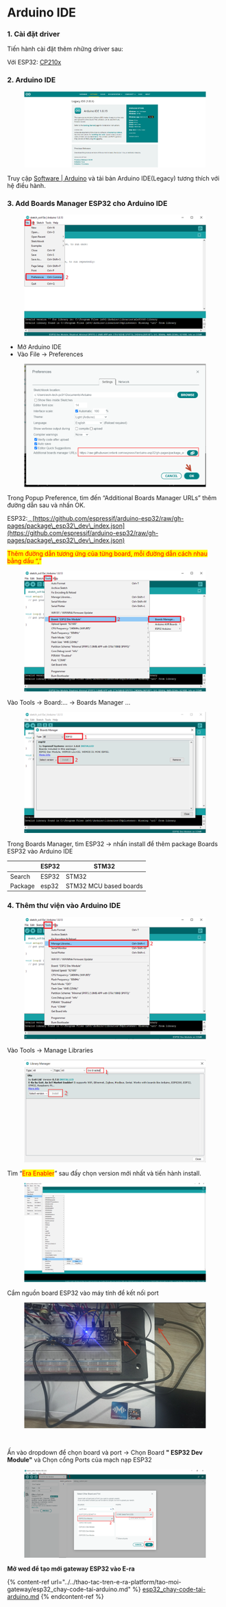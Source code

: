 # Arduino IDE

### 1. Cài đặt driver&#x20;

Tiến hành cài đặt thêm những driver sau:&#x20;

Với ESP32: [CP210x](https://www.silabs.com/developers/usb-to-uart-bridge-vcp-drivers)&#x20;

### 2. Arduino IDE

<figure><img src="../../../.gitbook/assets/image (36) (1) (1).png" alt=""><figcaption></figcaption></figure>

Truy cập [Software | Arduino](https://www.arduino.cc/en/software) và tải bản Arduino IDE(Legacy) tương thích với hệ điều hành.&#x20;

### 3. Add Boards Manager ESP32 cho Arduino IDE

<figure><img src="../../../.gitbook/assets/image (34).png" alt=""><figcaption></figcaption></figure>

* Mở Arduino IDE&#x20;
* Vào File -> Preferences&#x20;

<figure><img src="../../../.gitbook/assets/image (59) (1).png" alt=""><figcaption></figcaption></figure>

Trong Popup Preference, tìm đến “Additional Boards Manager URLs” thêm đường dẫn sau và nhấn OK.&#x20;

ESP32:[ , ](https://github.com/espressif/arduino-esp32/raw/gh-pages/package\_esp32\_dev\_index.json)[https://github.com/espressif/arduino-esp32/raw/gh-pages/package\_esp32\_dev\_index.json](https://github.com/espressif/arduino-esp32/raw/gh-pages/package\_esp32\_dev\_index.json)

<mark style="color:red;">Thêm đường dẫn tương ứng của từng board, mỗi đường dẫn cách nhau bằng dấu “,”</mark>&#x20;

<figure><img src="../../../.gitbook/assets/image (21) (1).png" alt=""><figcaption></figcaption></figure>

Vào Tools -> Board:… -> Boards Manager …

<figure><img src="../../../.gitbook/assets/image (16) (1).png" alt=""><figcaption></figcaption></figure>

Trong Boards Manager, tìm ESP32 -> nhấn install để thêm package Boards ESP32 vào Arduino IDE

|          | ESP32  | STM32                   |
| -------- | ------ | ----------------------- |
| Search   | ESP32  | STM32                   |
| Package  | esp32  | STM32 MCU based boards  |

### 4. Thêm thư viện vào Arduino IDE

<figure><img src="../../../.gitbook/assets/image (25) (1).png" alt=""><figcaption></figcaption></figure>

Vào Tools -> Manage Libraries

<figure><img src="../../../.gitbook/assets/image (7) (2).png" alt=""><figcaption></figcaption></figure>

Tìm “<mark style="color:red;">Era Enabler</mark>” sau đấy chọn version mới nhất và tiến hành install.

<figure><img src="../../../.gitbook/assets/image (29) (1).png" alt=""><figcaption></figcaption></figure>

Cắm nguồn board ESP32 vào máy tính để kết nối port

<figure><img src="../../../.gitbook/assets/image (68) (1).png" alt=""><figcaption><p><br></p></figcaption></figure>

Ấn vào dropdown để chọn board và port -> Chọn Board **" ESP32 Dev Module"** và  Chọn cổng Ports của mạch nạp ESP32

<figure><img src="../../../.gitbook/assets/image (55) (1).png" alt=""><figcaption></figcaption></figure>

**Mở wed để tạo mới gateway ESP32 vào E-ra**

{% content-ref url="../../thao-tac-tren-e-ra-platform/tao-moi-gateway/esp32_chay-code-tai-arduino.md" %}
[esp32\_chay-code-tai-arduino.md](../../thao-tac-tren-e-ra-platform/tao-moi-gateway/esp32\_chay-code-tai-arduino.md)
{% endcontent-ref %}
